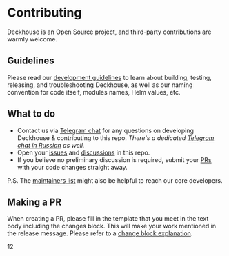 # Contributing

Deckhouse is an Open Source project, and third-party contributions are warmly welcome.

## Guidelines

Please read our [development guidelines](https://github.com/deckhouse/deckhouse/blob/main/docs/documentation/pages/internal/DEVELOPMENT.md) to learn about building, testing, releasing, and troubleshooting Deckhouse, as well as our naming convention for code itself, modules names, Helm values, etc.

## What to do

- Contact us via [Telegram chat](https://t.me/deckhouse) for any questions on developing Deckhouse & contributing to this repo. _There's a dedicated [Telegram chat in Russian](https://t.me/deckhouse_ru) as well._
- Open your [issues](https://github.com/deckhouse/deckhouse/issues) and [discussions](https://github.com/deckhouse/deckhouse/discussions) in this repo.
- If you believe no preliminary discussion is required, submit your [PRs](https://github.com/deckhouse/deckhouse/pulls) with your code changes straight away.

P.S. The [maintainers list](https://github.com/deckhouse/deckhouse/blob/main/MAINTAINERS.md) might also be helpful to reach our core developers.

## Making a PR

When creating a PR, please fill in the template that you meet in the text body including the changes
block. This will make your work mentioned in the release message. Please refer to a [change block
explanation](https://github.com/deckhouse/deckhouse/wiki/How-to-add-to-changelog).

12